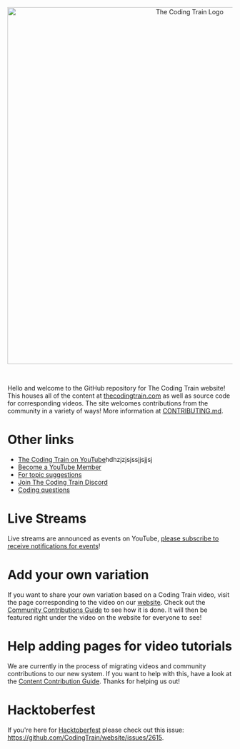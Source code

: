 <p align="center">
  <img width="800" alt="The Coding Train Logo" src="https://github.com/CodingTrain/website/blob/master/.github/logo.png?raw=true">
</p>
</br>

Hello and welcome to the GitHub repository for The Coding Train website! This houses all of the content at <a href="https://thecodingtrain.com/">thecodingtrain.com</a> as well as source code for corresponding videos. The site welcomes contributions from the community in a variety of ways! More information at <a href="CONTRIBUTING.md">CONTRIBUTING.md</a>.

# Other links

- [The Coding Train on YouTube](https://www.youtube.com/thecodingtrain/)hdhzjzjsjssjjsjjsj
- [Become a YouTube Member](https://youtube.com/thecodingtrain/join)
- [For topic suggestions](https://github.com/CodingTrain/Rainbow-Topics/)
- [Join The Coding Train Discord](https://discord.gg/hPuGy2g)
- [Coding questions](https://discourse.processing.org)

# Live Streams

Live streams are announced as events on YouTube, [please subscribe to receive notifications for events](https://www.youtube.com/channel/UCvjgXvBlbQiydffZU7m1_aw/subscribe)!

# Add your own variation

If you want to share your own variation based on a Coding Train video, visit the page corresponding to the video on our [website](http://thecodingtrain.com). Check out the [Community Contributions Guide](https://thecodingtrain.com/Guides/community-contribution-guide.html) to see how it is done. It will then be featured right under the video on the website for everyone to see!

# Help adding pages for video tutorials

We are currently in the process of migrating videos and community contributions to our new system. If you want to help with this, have a look at the [Content Contribution Guide](https://thecodingtrain.com/Guides/content-contribution-guide.html). Thanks for helping us out!

# Hacktoberfest

If you're here for [Hacktoberfest](https://hacktoberfest.digitalocean.com/) please check out this issue: https://github.com/CodingTrain/website/issues/2615.

